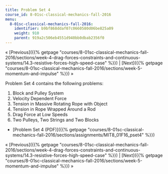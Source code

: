 ```yaml
---
title: Problem Set 4
course_id: 8-01sc-classical-mechanics-fall-2016
menu:
  8-01sc-classical-mechanics-fall-2016:
    identifier: b9bf868ddaf07c0660580d06be825a09
    weight: 910
    parent: 919a2c506eb4551d940bb0dbab2356f0
---
```

« [Previous]({{% getpage "courses/8-01sc-classical-mechanics-fall-2016/sections/week-4-drag-forces-constraints-and-continuous-systems/14.3-resistive-forces-high-speed-case" %}}) | [Next]({{% getpage "courses/8-01sc-classical-mechanics-fall-2016/sections/week-5-momentum-and-impulse" %}}) »

Problem Set 4 contains the following problems:

1.  Block and Pulley System
2.  Velocity Dependent Force
3.  Tension in Massive Rotating Rope with Object
4.  Tension in Rope Wrapped Around a Rod
5.  Drag Force at Low Speeds
6.  Two Pulleys, Two Strings and Two Blocks

*   [Problem Set 4 (PDF)]({{% getpage "courses/8-01sc-classical-mechanics-fall-2016/sections/assignments/MIT8_01F16_pset4" %}})

« [Previous]({{% getpage "courses/8-01sc-classical-mechanics-fall-2016/sections/week-4-drag-forces-constraints-and-continuous-systems/14.3-resistive-forces-high-speed-case" %}}) | [Next]({{% getpage "courses/8-01sc-classical-mechanics-fall-2016/sections/week-5-momentum-and-impulse" %}}) »